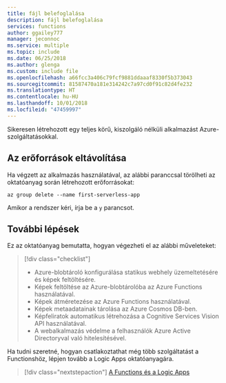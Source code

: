 ```yaml
---
title: fájl belefoglalása
description: fájl belefoglalása
services: functions
author: ggailey777
manager: jeconnoc
ms.service: multiple
ms.topic: include
ms.date: 06/25/2018
ms.author: glenga
ms.custom: include file
ms.openlocfilehash: a66fcc3a406c79fcf9881ddaaaf8330f5b373043
ms.sourcegitcommit: 81587470a181e314242c7a97cd0f91c82d4fe232
ms.translationtype: HT
ms.contentlocale: hu-HU
ms.lasthandoff: 10/01/2018
ms.locfileid: "47459997"
---
```

Sikeresen létrehozott egy teljes körű, kiszolgáló nélküli alkalmazást Azure-szolgáltatásokkal.

## <a name="clean-up-resources"></a>Az erőforrások eltávolítása

Ha végzett az alkalmazás használatával, az alábbi paranccsal törölheti az oktatóanyag során létrehozott erőforrásokat:

```azurecli
az group delete --name first-serverless-app
```

Amikor a rendszer kéri, írja be a `y` parancsot.  

## <a name="next-steps"></a>További lépések

Ez az oktatóanyag bemutatta, hogyan végezheti el az alábbi műveleteket:
> [!div class="checklist"]
> * Azure-blobtároló konfigurálása statikus webhely üzemeltetésére és képek feltöltésére.
> * Képek feltöltése az Azure-blobtárolóba az Azure Functions használatával.
> * Képek átméretezése az Azure Functions használatával.
> * Képek metaadatainak tárolása az Azure Cosmos DB-ben.
> * Képfeliratok automatikus létrehozása a Cognitive Services Vision API használatával.
> * A webalkalmazás védelme a felhasználók Azure Active Directoryval való hitelesítésével.

Ha tudni szeretné, hogyan csatlakoztathat még több szolgáltatást a Functionshöz, lépjen tovább a Logic Apps oktatóanyagára. 

> [!div class="nextstepaction"]
> [A Functions és a Logic Apps](https://docs.microsoft.com/azure/azure-functions/functions-twitter-email)
